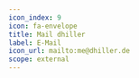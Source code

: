 ```yaml
---
icon_index: 9
icon: fa-envelope
title: Mail dhiller
label: E-Mail
icon_url: mailto:me@dhiller.de
scope: external
---
```

